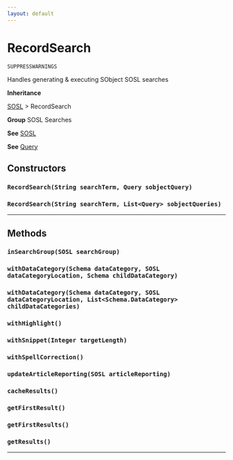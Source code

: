 ```yaml
---
layout: default
---
```


# RecordSearch

`SUPPRESSWARNINGS`

Handles generating & executing SObject SOSL searches

**Inheritance**

[SOSL](./SOSL.md)
&gt;
RecordSearch

**Group** SOSL Searches

**See** [SOSL](./SOSL.md)

**See** [Query](../SOQL-Queries/Query.md)

## Constructors

### `RecordSearch(String searchTerm, Query sobjectQuery)`

### `RecordSearch(String searchTerm, List<Query> sobjectQueries)`

---

## Methods

### `inSearchGroup(SOSL searchGroup)`

### `withDataCategory(Schema dataCategory, SOSL dataCategoryLocation, Schema childDataCategory)`

### `withDataCategory(Schema dataCategory, SOSL dataCategoryLocation, List<Schema.DataCategory> childDataCategories)`

### `withHighlight()`

### `withSnippet(Integer targetLength)`

### `withSpellCorrection()`

### `updateArticleReporting(SOSL articleReporting)`

### `cacheResults()`

### `getFirstResult()`

### `getFirstResults()`

### `getResults()`

---
